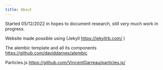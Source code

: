 ```yaml
---
title: About
---
```


Started 05/12/2022 in hopes to document research, still _very_ much work in progress.


Website made possible using 
(Jekyll https://jekyllrb.com/ )


The alembic template and all its components
https://github.com/daviddarnes/alembic


Particles.js 
https://github.com/VincentGarreau/particles.js/

<script src="https://cdn.jsdelivr.net/particles.js/2.0.0/particles.min.js"></script>
<script src="https://ozmitter.github.io/assets/scripts/test.js"></script>
